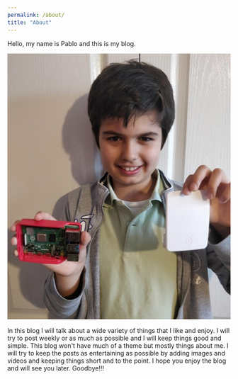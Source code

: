 ```yaml
---
permalink: /about/
title: "About"
---
```


Hello, my name is Pablo and this is my blog.

<div align="center">
  <img src="/assets/images/pablo-full.jpg" width="510" height="600" />
</div>

<p></p>

In this blog I will talk about a wide variety of things that I like and enjoy. I will try to post weekly or as much as possible and I will keep things good and simple. This blog won't have much of a theme but mostly things about me. I will try to keep the posts as entertaining as possible by adding images and videos and keeping things short and to the point. I hope you enjoy the blog and will see you later. Goodbye!!!  
